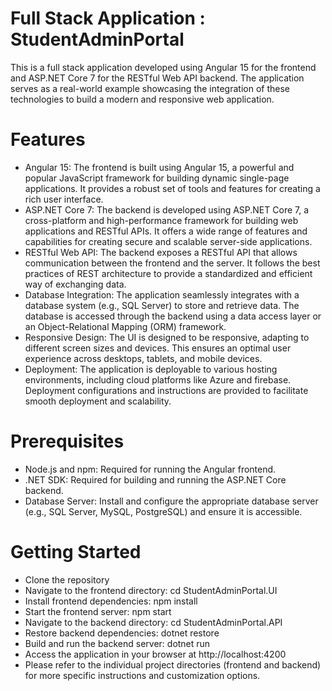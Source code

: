 # Full Stack Application : StudentAdminPortal
This is a full stack application developed using Angular 15 for the frontend and ASP.NET Core 7 for the RESTful Web API backend. The application serves as a real-world example showcasing the integration of these technologies to build a modern and responsive web application.

# Features
  - Angular 15: The frontend is built using Angular 15, a powerful and popular JavaScript framework for building dynamic single-page applications. It provides a robust set of tools and features for creating a rich user interface.
  - ASP.NET Core 7: The backend is developed using ASP.NET Core 7, a cross-platform and high-performance framework for building web applications and RESTful APIs. It offers a wide range of features and capabilities for creating secure and scalable server-side applications.
  - RESTful Web API: The backend exposes a RESTful API that allows communication between the frontend and the server. It follows the best practices of REST architecture to provide a standardized and efficient way of exchanging data.
  - Database Integration: The application seamlessly integrates with a database system (e.g., SQL Server) to store and retrieve data. The database is accessed through the backend using a data access layer or an Object-Relational Mapping (ORM) framework.
  - Responsive Design: The UI is designed to be responsive, adapting to different screen sizes and devices. This ensures an optimal user experience across desktops, tablets, and mobile devices.
  - Deployment: The application is deployable to various hosting environments, including cloud platforms like Azure and firebase. Deployment configurations and instructions are provided to facilitate smooth deployment and scalability.

# Prerequisites
  - Node.js and npm: Required for running the Angular frontend.
  - .NET SDK: Required for building and running the ASP.NET Core backend.
  - Database Server: Install and configure the appropriate database server (e.g., SQL Server, MySQL, PostgreSQL) and ensure it is accessible.

# Getting Started
  - Clone the repository
  - Navigate to the frontend directory: cd StudentAdminPortal.UI
  - Install frontend dependencies: npm install
  - Start the frontend server: npm start
  - Navigate to the backend directory: cd StudentAdminPortal.API
  - Restore backend dependencies: dotnet restore
  - Build and run the backend server: dotnet run
  - Access the application in your browser at http://localhost:4200
  - Please refer to the individual project directories (frontend and backend) for more specific instructions and customization options.
